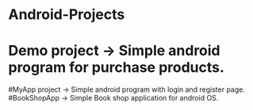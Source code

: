 # Android-Projects
# Demo project -> Simple android program for purchase products.
#MyApp project -> Simple android program with login and register page.
#BookShopApp -> Simple Book shop application for android OS.
